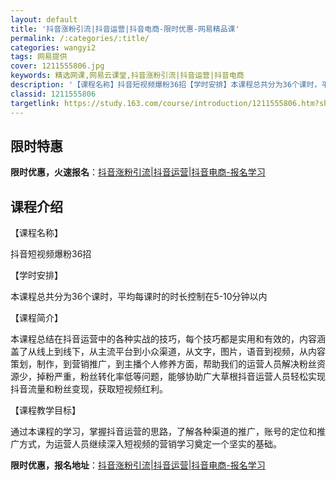 ```yaml
---
layout: default
title: '抖音涨粉引流|抖音运营|抖音电商-限时优惠-网易精品课'
permalink: /:categories/:title/
categories: wangyi2
tags: 网易提供
cover: 1211555806.jpg
keywords: 精选网课,网易云课堂,抖音涨粉引流|抖音运营|抖音电商
description: '【课程名称】抖音短视频爆粉36招【学时安排】本课程总共分为36个课时，平均每课时的时长控制在5-10分钟以内【课程简介】'
classid: 1211555806
targetlink: https://study.163.com/course/introduction/1211555806.htm?share=1&shareId=1025206652&utm_campaign=share&utm_medium=iphoneShare&utm_source=&utm_u=1025206652
---
```


## 限时特惠

**限时优惠，火速报名**：[抖音涨粉引流|抖音运营|抖音电商-报名学习](https://study.163.com/course/introduction/1211555806.htm?share=1&shareId=1025206652&utm_campaign=share&utm_medium=iphoneShare&utm_source=&utm_u=1025206652)

## 课程介绍

【课程名称】

抖音短视频爆粉36招

【学时安排】

本课程总共分为36个课时，平均每课时的时长控制在5-10分钟以内

【课程简介】

本课程总结在抖音运营中的各种实战的技巧，每个技巧都是实用和有效的，内容涵盖了从线上到线下，从主流平台到小众渠道，从文字，图片，语音到视频，从内容策划，制作，到营销推广，到主播个人修养方面，帮助我们的运营人员解决粉丝资源少，掉粉严重，粉丝转化率低等问题，能够协助广大草根抖音运营人员轻松实现抖音流量和粉丝变现，获取短视频红利。

【课程教学目标】

通过本课程的学习，掌握抖音运营的思路，了解各种渠道的推广，账号的定位和推广方式，为运营人员继续深入短视频的营销学习奠定一个坚实的基础。

**限时优惠，报名地址**：[抖音涨粉引流|抖音运营|抖音电商-报名学习](https://study.163.com/course/introduction/1211555806.htm?share=1&shareId=1025206652&utm_campaign=share&utm_medium=iphoneShare&utm_source=&utm_u=1025206652)

